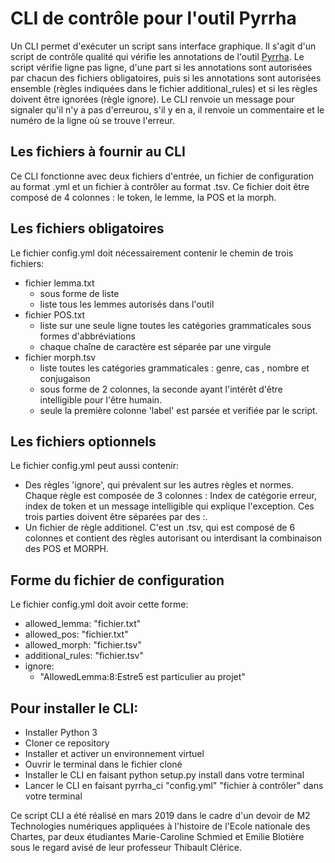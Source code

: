 # CLI de contrôle pour l'outil Pyrrha

Un CLI permet d'exécuter un script sans interface graphique.
Il s'agit d'un script de contrôle qualité qui vérifie les annotations de l'outil [Pyrrha](https://github.com/hipster-philology/pyrrha). Le script vérifie ligne pas ligne, d'une part si les annotations sont autorisées par chacun des fichiers obligatoires, puis si les annotations sont autorisées ensemble (règles indiquées dans le fichier additional_rules) et si les règles doivent être ignorées (règle ignore). Le CLI renvoie un message pour signaler qu'il n'y a pas d'erreurou, s'il y en a, il renvoie un commentaire et le numéro de la ligne où se trouve l'erreur.


## Les fichiers à fournir au CLI

Ce CLI fonctionne avec deux fichiers d'entrée, un fichier de configuration au format .yml et un fichier à contrôler au format .tsv. Ce fichier doit être composé de 4 colonnes : le token, le lemme, la POS et la morph.

## Les fichiers obligatoires

Le fichier config.yml doit nécessairement contenir le chemin de trois fichiers: 

* fichier lemma.txt
  * sous forme de liste
  * liste tous les lemmes autorisés dans l'outil
* fichier POS.txt
  * liste sur une seule ligne toutes les catégories grammaticales sous formes d'abbréviations
  * chaque chaîne de caractère est séparée par une virgule
* fichier morph.tsv
  * liste toutes les catégories grammaticales  : genre, cas , nombre et conjugaison
  * sous forme de 2 colonnes, la seconde ayant l'intérêt d'être intelligible pour l'être humain.
  * seule la première colonne 'label' est parsée et verifiée par le script.

## Les fichiers optionnels

Le fichier config.yml peut aussi contenir:

- Des règles 'ignore', qui prévalent sur les autres règles et normes. Chaque règle est composée de 3 colonnes : Index de catégorie erreur, index de token et un message intelligible qui explique l'exception. Ces trois parties doivent être séparées par des :. 
- Un fichier de règle additionel. C'est un .tsv, qui est composé de 6 colonnes et contient des règles autorisant ou interdisant la combinaison des POS et MORPH.

## Forme du fichier de configuration

Le fichier config.yml doit avoir cette forme:

* allowed_lemma: "fichier.txt"
* allowed_pos: "fichier.txt"
* allowed_morph: "fichier.tsv"
* additional_rules: "fichier.tsv"
* ignore:  
  - "AllowedLemma:8:Estre5 est particulier au projet"


## Pour installer le CLI:

* Installer Python 3 
* Cloner ce repository
* Installer et activer un environnement virtuel
* Ouvrir le terminal dans le fichier cloné
* Installer le CLI en faisant python setup.py install dans votre terminal
* Lancer le CLI en faisant pyrrha_ci  "config.yml" "fichier à contrôler" dans votre terminal

Ce script CLI a été réalisé en mars 2019 dans le cadre d'un devoir de M2 Technologies numériques appliquées à l'histoire de l'Ecole nationale des Chartes, par deux étudiantes Marie-Caroline Schmied et Emilie Blotière sous le regard avisé de leur professeur Thibault Clérice.


